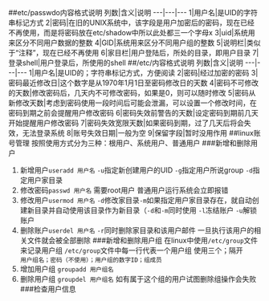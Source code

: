 ##etc/passwdo内容格式说明
列数|含义|说明
---|---|---
1|用户名|是UID的字符串标记方式
2|密码|在旧的UNIX系统中，该字段是用户加密后的密码，现在已经不再使用，而是将密码放在etc/shadow中所以此处都三一个字母x
3|uid|系统用来区分不同用户数据的整数
4|GID|系统用来区分不同用户组的整数
5|说明栏|类似于“注释”，现在已经不再使用
6|家目栏|用户登陆后，所处的目录，即用户目录
7|登录shell|用户登录后，所使用的shell
##/etc/内容格式说明
列数|含义|说明
---|---|---
1|用户名|是UID的；字符串标记方式，方便阅读
2|密码|经过加密的密码
3|密码最近修改日|这个数字是从1970年1月1日至密码修改日的天数
4|密码不可修改的天数|修改密码后，几天内不可修改密码，如果是0，则可以随时修改
5|密码从新修改天数|考虑到密码使用一段时间后可能会泄漏，可以设置一个修改时间，在密码到期之前会提醒用户修改密码
6|密码失效前警告的天数|设定密码到期前几天开始提醒用户修改密码
7|密码失效宽限天数|如果密码到期，过了几天后将会失效，无法登录系统
8|账号失效日期|一般为空
9|保留字段|暂时没用作用
##linux账号管理
按照使用方式分为三种：根用户、系统用户、普通用户
###新增和删除用户
1. 新增用户`useradd 用户名` `-u`指定新创建用户的UID `-g`指定用户所说group `-d`指定用户家目录
2. 修改密码`passwd 用户名` 需要root用户 普通用户运行系统会立即报错
3. 修改用户`usermod 用户名` `-d`修改家目录`-m`如果指定用户家目录存在，就自动创建新目录并自动使用该目录作为新目录（`-d`和`-m`同时使用 `-l`冻结账户 `-u`解锁账户
4. 删除账户`userdel 用户名` `-r`同时删除家目录和该用户邮件 一旦执行该用户的相关文件就会被全部删除
###新增和删除用户组
在linux中使用`/etc/group`文件来记录用户组
`/etc/group`文件中每一行代表一个用户组 使用三个；隔开  
`用户组名；密码（不使用）；用户组的数字ID；组成员`
1. 增加用户组 `groupadd 用户组名`
2. 删除用户组 `groupdel 用户组名` 如有属于这个组的用户试图删除组操作会失败
###检查用户信息
